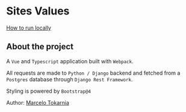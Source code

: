 # Sites Values

[How to run locally](./docs/LOCAL_SETUP_EXPLAINED.md)

## About the project

A `Vue` and `Typescript` application built with `Webpack`.

All requests are made to `Python / Django` backend and fetched from a `Postgres` database through `Django Rest Framework`.

Styling is powered by `Bootstrap@4`

Author: [Marcelo Tokarnia](https://www.github.com/marcelotokarnia)
